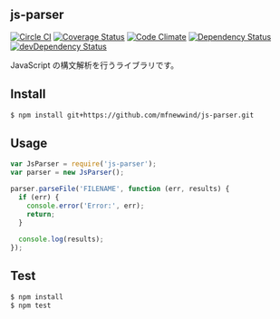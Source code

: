 js-parser
---------

[![Circle CI](https://img.shields.io/circleci/project/mfnewwind/js-parser/master.svg?style=flat-square)](https://circleci.com/gh/mfnewwind/js-parser/tree/master)
[![Coverage Status](https://img.shields.io/coveralls/mfnewwind/js-parser/master.svg?style=flat-square)](https://coveralls.io/r/mfnewwind/js-parser?branch=master)
[![Code Climate](https://img.shields.io/codeclimate/github/mfnewwind/js-parser/badges/gpa.svg?style=flat-square)](https://codeclimate.com/github/mfnewwind/js-parser)
[![Dependency Status](https://img.shields.io/david/mfnewwind/js-parser.svg?style=flat-square)](https://david-dm.org/mfnewwind/js-parser)
[![devDependency Status](https://img.shields.io/david/dev/mfnewwind/js-parser.svg?style=flat-square)](https://david-dm.org/mfnewwind/js-parser#info=devDependencies)

JavaScript の構文解析を行うライブラリです。

## Install

```sh
$ npm install git+https://github.com/mfnewwind/js-parser.git
```

## Usage

```javascript
var JsParser = require('js-parser');
var parser = new JsParser();

parser.parseFile('FILENAME', function (err, results) {
  if (err) {
    console.error('Error:', err);
    return;
  }
  
  console.log(results);
});
```

## Test

```sh
$ npm install
$ npm test
```

